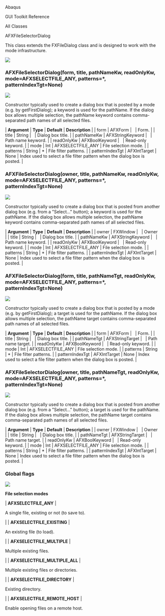 Abaqus

GUI Toolkit Reference

All Classes

AFXFileSelectorDialog

This class extends the FXFileDialog class and is designed to work with the mode infrastructure.

![](https://help.3ds.com/2023/English/DSSIMULIA_Established/SIMACAERefImages/gui-afxfileselectordialog.png)

### AFXFileSelectorDialog(form, title, pathNameKw, readOnlyKw, mode=AFXSELECTFILE_ANY, patterns=*, patternIndexTgt=None)  
![](https://help.3ds.com/2023/English/DSSIMULIA_Established/IconsReference/butix_top_wline.png)

Constructor typically used to create a dialog box that is posted by a mode (e.g. by getFirstDialog); a keyword is used for the pathName. If the dialog box allows multiple selection, the pathName keyword contains comma-separated path names of all selected files.

| **Argument** | **Type** | **Default** | **Description** |
| form | AFXForm |   | Form. |
| title | String |   | Dialog box title. |
| pathNameKw | AFXStringKeyword |   | Path name keyword. |
| readOnlyKw | AFXBoolKeyword |   | Read-only keyword. |
| mode | Int | AFXSELECTFILE_ANY | File selection mode. |
| patterns | String | * | File filter patterns. |
| patternIndexTgt | AFXIntTarget | None | Index used to select a file filter pattern when the dialog box is posted. |

### AFXFileSelectorDialog(owner, title, pathNameKw, readOnlyKw, mode=AFXSELECTFILE_ANY, patterns=*, patternIndexTgt=None)  
![](https://help.3ds.com/2023/English/DSSIMULIA_Established/IconsReference/butix_top_wline.png)

Constructor typically used to create a dialog box that is posted from another dialog box (e.g. from a "Select..." button); a keyword is used for the pathName. If the dialog box allows multiple selection, the pathName keyword contains comma-separated path names of all selected files.

| **Argument** | **Type** | **Default** | **Description** |
| owner | FXWindow |   | Owner |
| title | String |   | Dialog box title. |
| pathNameKw | AFXStringKeyword |   | Path name keyword. |
| readOnlyKw | AFXBoolKeyword |   | Read-only keyword. |
| mode | Int | AFXSELECTFILE_ANY | File selection mode. |
| patterns | String | * | File filter patterns. |
| patternIndexTgt | AFXIntTarget | None | Index used to select a file filter pattern when the dialog box is posted. |

### AFXFileSelectorDialog(form, title, pathNameTgt, readOnlyKw, mode=AFXSELECTFILE_ANY, patterns=*, patternIndexTgt=None)  
![](https://help.3ds.com/2023/English/DSSIMULIA_Established/IconsReference/butix_top_wline.png)

Constructor typically used to create a dialog box that is posted by a mode (e.g. by getFirstDialog); a target is used for the pathName. If the dialog box allows multiple selection, the pathName target contains comma-separated path names of all selected files.

| **Argument** | **Type** | **Default** | **Description** |
| form | AFXForm |   | Form. |
| title | String |   | Dialog box title. |
| pathNameTgt | AFXStringTarget |   | Path name target. |
| readOnlyKw | AFXBoolKeyword |   | Read-only keyword. |
| mode | Int | AFXSELECTFILE_ANY | File selection mode. |
| patterns | String | * | File filter patterns. |
| patternIndexTgt | AFXIntTarget | None | Index used to select a file filter pattern when the dialog box is posted. |

### AFXFileSelectorDialog(owner, title, pathNameTgt, readOnlyKw, mode=AFXSELECTFILE_ANY, patterns=*, patternIndexTgt=None)  
![](https://help.3ds.com/2023/English/DSSIMULIA_Established/IconsReference/butix_top_wline.png)

Constructor typically used to create a dialog box that is posted from another dialog box (e.g. from a "Select..." button); a target is used for the pathName. If the dialog box allows multiple selection, the pathName target contains comma-separated path names of all selected files.

| **Argument** | **Type** | **Default** | **Description** |
| owner | FXWindow |   | Owner |
| title | String |   | Dialog box title. |
| pathNameTgt | AFXStringTarget |   | Path name target. |
| readOnlyKw | AFXBoolKeyword |   | Read-only keyword. |
| mode | Int | AFXSELECTFILE_ANY | File selection mode. |
| patterns | String | * | File filter patterns. |
| patternIndexTgt | AFXIntTarget | None | Index used to select a file filter pattern when the dialog box is posted. |

### Global flags  
![](https://help.3ds.com/2023/English/DSSIMULIA_Established/IconsReference/butix_top_wline.png)


**File selection modes**

| **AFXSELECTFILE_ANY** | 

A single file, existing or not (to save to).

 |
| **AFXSELECTFILE_EXISTING** | 

An existing file (to load).

 |
| **AFXSELECTFILE_MULTIPLE** | 

Multiple existing files.

 |
| **AFXSELECTFILE\_MULTIPLE\_ALL** | 

Multiple existing files or directories.

 |
| **AFXSELECTFILE_DIRECTORY** | 

Existing directory.

 |
| **AFXSELECTFILE\_REMOTE\_HOST** | 

Enable opening files on a remote host.

